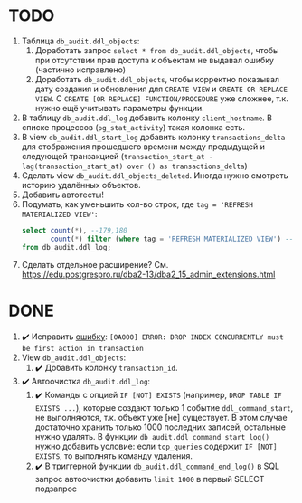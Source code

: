 # TODO

1. Таблица `db_audit.ddl_objects`:
   1. Доработать запрос `select * from db_audit.ddl_objects`, чтобы при отсутствии прав доступа к объектам не выдавал ошибку (частично исправлено)
   1. Доработать `db_audit.ddl_objects`, чтобы корректно показывал дату создания и обновления для `CREATE VIEW` и `CREATE OR REPLACE VIEW`. С `CREATE [OR REPLACE] FUNCTION/PROCEDURE` уже сложнее, т.к. нужно ещё учитывать параметры функции.
1. В таблицу `db_audit.ddl_log` добавить колонку `client_hostname`. В списке процессов (`pg_stat_activity`) такая колонка есть.
1. В view `db_audit.ddl_start_log` добавить колонку `transactions_delta` для отображения прошедшего времени между предыдущей и следующей транзакцией (`transaction_start_at - lag(transaction_start_at) over () as transactions_delta`)
1. Сделать view `db_audit.ddl_objects_deleted`. Иногда нужно смотреть историю удалённых объектов.
1. Добавить автотесты!
1. Подумать, как уменьшить кол-во строк, где `tag = 'REFRESH MATERIALIZED VIEW'`:
   ```sql
   select count(*), --179,180
          count(*) filter (where tag = 'REFRESH MATERIALIZED VIEW') --67,132
   from db_audit.ddl_log;
   ```
1. Сделать отдельное расширение? См. https://edu.postgrespro.ru/dba2-13/dba2_15_admin_extensions.html

# DONE

1. ✔️ Исправить [ошибку](https://github.com/rin-nas/postgresql-patterns-library/issues/4): `[0A000] ERROR: DROP INDEX CONCURRENTLY must be first action in transaction`
1. View `db_audit.ddl_objects`:
   1. ✔️ Добавить колонку `transaction_id`.
1. ✔️ Автоочистка `db_audit.ddl_log`:
   1. ✔️ Команды с опцией `IF [NOT] EXISTS` (например, `DROP TABLE IF EXISTS ...`), которые создают только 1 событие `ddl_command_start`, не выполняются, т.к. объект уже [не] существует. 
   В этом случае достаточно хранить только 1000 последних записей, остальные нужно удалять. 
   В функции `db_audit.ddl_command_start_log()` нужно добавить условие: если `top_queries` содержит `IF [NOT] EXISTS`, то выполнять команду удаления.
   1. ✔️ В триггерной функции `db_audit.ddl_command_end_log()` в SQL запрос автоочистки добавить `limit 1000` в первый SELECT подзапрос
